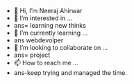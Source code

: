 - 👋 Hi, I’m Neeraj Ahirwar
- 👀 I’m interested in ...
- ans= learning new thinks
- 🌱 I’m currently learning ...
- ans webdevolper
- 💞️ I’m looking to collaborate on ...
- ans= project
- 📫 How to reach me ...
- ans-keep trying and managed the time.

<!---
Neeraj9285/Neeraj9285 is a ✨ special ✨ repository because its `README.md` (this file) appears on your GitHub profile.
You can click the Preview link to take a look at your changes.
--->
